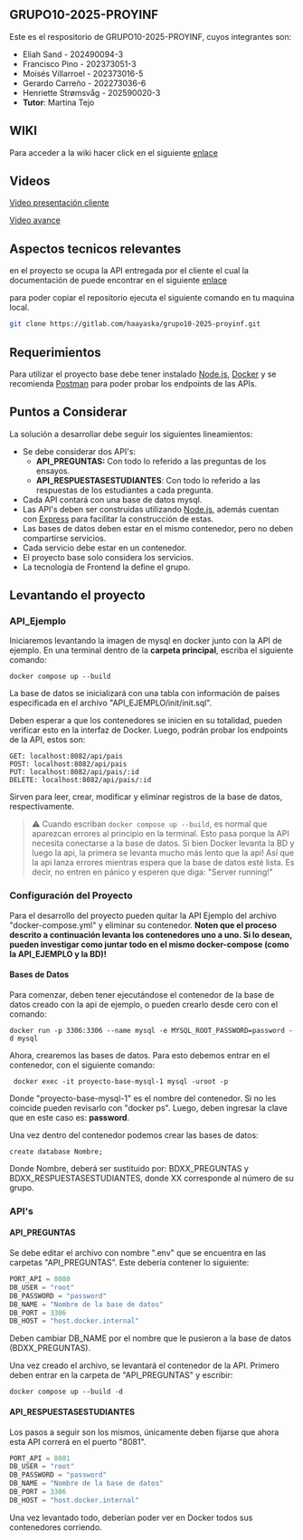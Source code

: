 ## GRUPO10-2025-PROYINF 

Este es el respositorio de GRUPO10-2025-PROYINF, cuyos integrantes son:

* Eliah Sand - 202490094-3
* Francisco Pino - 202373051-3
* Moisés Villarroel - 202373016-5
* Gerardo Carreño - 202273036-6
* Henriette Strømsvåg - 202590020-3
* **Tutor**: Martina Tejo

## WIKI


Para acceder a la wiki hacer click en el siguiente [enlace](https://gitlab.com/haayaska/grupo10-2025-proyinf/-/wikis/Wiki-Grupo-10)


## Videos

[Video presentación cliente](https://aula.usm.cl/mod/resource/view.php?id=6322574)

[Video avance](https://drive.google.com/file/d/1JrteR6JLPaEb7c32Vky8veuyAVVaPXyx/view?usp=sharing)

## Aspectos tecnicos relevantes

en el proyecto se ocupa la API entregada por el cliente el cual la documentación de puede encontrar en el siguiente [enlace](youtube.com)

para poder copiar el repositorio ejecuta el siguiente comando en tu maquina local.
```bash
git clone https://gitlab.com/haayaska/grupo10-2025-proyinf.git
```
## Requerimientos

Para utilizar el proyecto base debe tener instalado [Node.js](https://nodejs.org/en), [Docker](https://www.docker.com/) y se recomienda [Postman](https://www.postman.com/) para poder probar los endpoints de las APIs.

## Puntos a Considerar
La solución a desarrollar debe seguir los siguientes lineamientos:
* Se debe considerar dos API's:
    * **API_PREGUNTAS:** Con todo lo referido a las preguntas de los ensayos.
    * **API_RESPUESTASESTUDIANTES**: Con todo lo referido a las respuestas de los estudiantes a cada pregunta.
* Cada API contará con una base de datos mysql.
* Las API's deben ser construidas utilizando [Node.js](https://nodejs.org/en), además cuentan con [Express](https://expressjs.com/es/) para facilitar la construcción de estas.
* Las bases de datos deben estar en el mismo contenedor, pero no deben compartirse servicios.
* Cada servicio debe estar en un contenedor.
* El proyecto base solo considera los servicios.
* La tecnología de Frontend la define el grupo.

## Levantando el proyecto
### API_Ejemplo
Iniciaremos levantando la imagen de mysql en docker junto con la API de ejemplo. En una terminal dentro de la **carpeta principal**, escriba el siguiente comando:
```
docker compose up --build
```
La base de datos se inicializará con una tabla con información de países especificada en el archivo "API_EJEMPLO/init/init.sql".

Deben esperar a que los contenedores se inicien en su totalidad, pueden verificar esto en la interfaz de Docker. Luego, podrán probar los endpoints de la API, estos son:
```
GET: localhost:8082/api/pais
POST: localhost:8082/api/pais
PUT: localhost:8082/api/pais/:id
DELETE: localhost:8082/api/pais/:id
```
Sirven para leer, crear, modificar y eliminar registros de la base de datos, respectivamente.

> ⚠️ Cuando escriban ``docker compose up --build``, es normal que aparezcan errores al principio en la terminal. Esto pasa porque la API necesita conectarse a la base de datos. Si bien Docker levanta la BD y luego la api, la primera se levanta mucho más lento que la api! Así que la api lanza errores mientras espera que la base de datos esté lista. Es decir, no entren en pánico y esperen que diga: "Server running!"

### Configuración del Proyecto
Para el desarrollo del proyecto pueden quitar la API Ejemplo del archivo "docker-compose.yml" y eliminar su contenedor. **Noten que el proceso descrito a continuación levanta los contenedores uno a uno. Si lo desean, pueden investigar como juntar todo en el mismo docker-compose (como la API_EJEMPLO y la BD)!**

#### Bases de Datos
Para comenzar, deben tener ejecutándose el contenedor de la base de datos creado con la api de ejemplo, o pueden crearlo desde cero con el comando:
```
docker run -p 3306:3306 --name mysql -e MYSQL_ROOT_PASSWORD=password -d mysql
```

Ahora, crearemos las bases de datos. Para esto debemos entrar en el contenedor, con el siguiente comando:
```
 docker exec -it proyecto-base-mysql-1 mysql -uroot -p
```
Donde "proyecto-base-mysql-1" es el nombre del contenedor. Si no les coincide pueden revisarlo con "docker ps". Luego, deben ingresar la clave que en este caso es: **password**.

Una vez dentro del contenedor podemos crear las bases de datos:
```
create database Nombre;
```
Donde Nombre, deberá ser sustituido por: BDXX_PREGUNTAS y BDXX_RESPUESTASESTUDIANTES, donde XX corresponde al número de su grupo.

### API's
#### API_PREGUNTAS
Se debe editar el archivo con nombre ".env" que se encuentra en las carpetas "API_PREGUNTAS". Este debería contener lo siguiente:
```js
PORT_API = 8080
DB_USER = "root"
DB_PASSWORD = "password"
DB_NAME = "Nombre de la base de datos"
DB_PORT = 3306
DB_HOST = "host.docker.internal"
```
Deben cambiar DB_NAME por el nombre que le pusieron a la base de datos (BDXX_PREGUNTAS).

Una vez creado el archivo, se levantará el contenedor de la API. Primero deben entrar en la carpeta de "API_PREGUNTAS" y escribir:
```
docker compose up --build -d
```

#### API_RESPUESTASESTUDIANTES
Los pasos a seguir son los mismos, únicamente deben fijarse que ahora esta API correrá en el puerto "8081".
```js
PORT_API = 8081
DB_USER = "root"
DB_PASSWORD = "password"
DB_NAME = "Nombre de la base de datos"
DB_PORT = 3306
DB_HOST = "host.docker.internal"
```

Una vez levantado todo, deberían poder ver en Docker todos sus contenedores corriendo.
